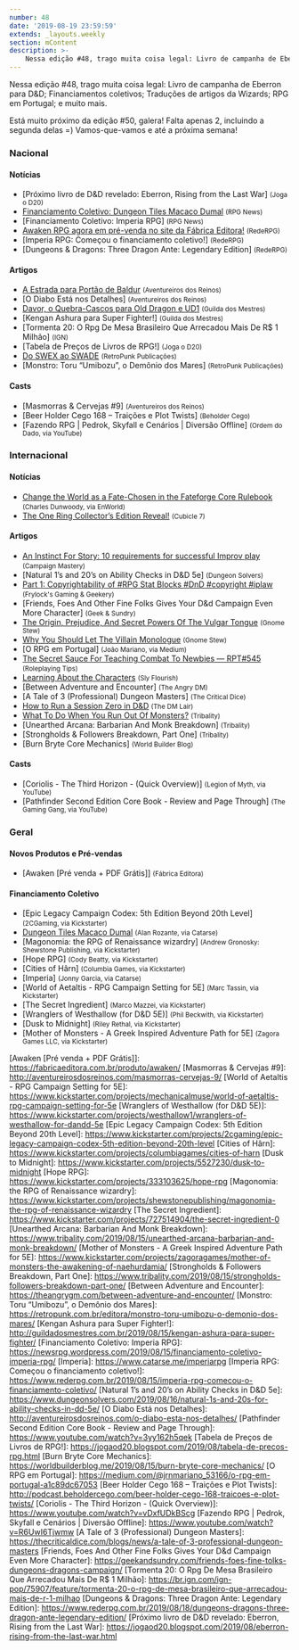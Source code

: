 ```yaml
---
number: 48
date: '2019-08-19 23:59:59'
extends: _layouts.weekly
section: mContent
description: >-
    Nessa edição #48, trago muita coisa legal: Livro de campanha de Eberron para D&amp;D; Financiamentos coletivos; Traduções de artigos da Wizards; RPG em Portugal; e muito mais.
---
```


Nessa edição #48, trago muita coisa legal: Livro de campanha de Eberron para D&amp;D; Financiamentos coletivos; Traduções de artigos da Wizards; RPG em Portugal; e muito mais.

Está muito próximo da edição #50, galera! Falta apenas 2, incluindo a segunda delas =) Vamos-que-vamos e até a próxima semana!

### Nacional

#### Notícias

- [Próximo livro de D&amp;D revelado: Eberron, Rising from the Last War] <small>(Joga o D20)</small>
- [Financiamento Coletivo: Dungeon Tiles Macaco Dumal] <small>(RPG News)</small>
- [Financiamento Coletivo: Imperia RPG] <small>(RPG News)</small>
- [Awaken RPG agora em pré-venda no site da Fábrica Editora!] <small>(RedeRPG)</small>
- [Imperia RPG: Começou o financiamento coletivo!] <small>(RedeRPG)</small>
- [Dungeons &amp; Dragons: Three Dragon Ante: Legendary Edition] <small>(RedeRPG)</small>

#### Artigos

- [A Estrada para Portão de Baldur] <small>(Aventureiros dos Reinos)</small>
- [O Diabo Está nos Detalhes] <small>(Aventureiros dos Reinos)</small>
- [Davor, o Quebra-Cascos para Old Dragon e UD1] <small>(Guilda dos Mestres)</small>
- [Kengan Ashura para Super Fighter!] <small>(Guilda dos Mestres)</small>
- [Tormenta 20: O Rpg De Mesa Brasileiro Que Arrecadou Mais De R$ 1 Milhão] <small>(IGN)</small>
- [Tabela de Preços de Livros de RPG!] <small>(Joga o D20)</small>
- [Do SWEX ao SWADE] <small>(RetroPunk Publicações)</small>
- [Monstro: Toru “Umibozu”, o Demônio dos Mares] <small>(RetroPunk Publicações)</small>

#### Casts

- [Masmorras &amp; Cervejas #9] <small>(Aventureiros dos Reinos)</small>
- [Beer Holder Cego 168 – Traições e Plot Twists] <small>(Beholder Cego)</small>
- [Fazendo RPG | Pedrok, Skyfall e Cenários | Diversão Offline] <small>(Ordem do Dado, via YouTube)</small>

### Internacional

#### Notícias

- [Change the World as a Fate-Chosen in the Fateforge Core Rulebook] <small>(Charles Dunwoody, via EnWorld)</small>
- [The One Ring Collector’s Edition Reveal!] <small>(Cubicle 7)</small>

#### Artigos

- [An Instinct For Story: 10 requirements for successful Improv play] <small>(Campaign Mastery)</small>
- [Natural 1’s and 20’s on Ability Checks in D&amp;D 5e] <small>(Dungeon Solvers)</small>
- [Part 1: Copyrightability of #RPG Stat Blocks #DnD #copyright #iplaw] <small>(Frylock&#039;s Gaming &amp; Geekery)</small>
- [Friends, Foes And Other Fine Folks Gives Your D&amp;d Campaign Even More Character] <small>(Geek &amp; Sundry)</small>
- [The Origin, Prejudice, And Secret Powers Of The Vulgar Tongue] <small>(Gnome Stew)</small>
- [Why You Should Let The Villain Monologue] <small>(Gnome Stew)</small>
- [O RPG em Portugal] <small>(João Mariano, via Medium)</small>
- [The Secret Sauce For Teaching Combat To Newbies — RPT#545] <small>(Roleplaying Tips)</small>
- [Learning About the Characters] <small>(Sly Flourish)</small>
- [Between Adventure and Encounter] <small>(The Angry DM)</small>
- [A Tale of 3 (Professional) Dungeon Masters] <small>(The Critical Dice)</small>
- [How to Run a Session Zero in D&amp;D] <small>(The DM Lair)</small>
- [What To Do When You Run Out Of Monsters?] <small>(Tribality)</small>
- [Unearthed Arcana: Barbarian And Monk Breakdown] <small>(Tribality)</small>
- [Strongholds &amp; Followers Breakdown, Part One] <small>(Tribality)</small>
- [Burn Bryte Core Mechanics] <small>(World Builder Blog)</small>

#### Casts

- [Coriolis - The Third Horizon - (Quick Overview)] <small>(Legion of Myth, via YouTube)</small>
- [Pathfinder Second Edition Core Book - Review and Page Through] <small>(The Gaming Gang, via YouTube)</small>

### Geral

#### Novos Produtos e Pré-vendas

- [Awaken [Pré venda + PDF Grátis]] <small>(Fábrica Editora)</small>

#### Financiamento Coletivo

- [Epic Legacy Campaign Codex: 5th Edition Beyond 20th Level] <small>(2CGaming, via Kickstarter)</small>
- [Dungeon Tiles Macaco Dumal] <small>(Alan Rozante, via Catarse)</small>
- [Magonomia: the RPG of Renaissance wizardry] <small>(Andrew Gronosky: Shewstone Publishing, via Kickstarter)</small>
- [Hope RPG] <small>(Cody Beatty, via Kickstarter)</small>
- [Cities of Hârn] <small>(Columbia Games, via Kickstarter)</small>
- [Imperia] <small>(Jonny Garcia, via Catarse)</small>
- [World of Aetaltis - RPG Campaign Setting for 5E] <small>(Marc Tassin, via Kickstarter)</small>
- [The Secret Ingredient] <small>(Marco Mazzei, via Kickstarter)</small>
- [Wranglers of Westhallow (for D&amp;D 5E)] <small>(Phil Beckwith, via Kickstarter)</small>
- [Dusk to Midnight] <small>(Riley Rethal, via Kickstarter)</small>
- [Mother of Monsters - A Greek Inspired Adventure Path for 5E] <small>(Zagora Games LLC, via Kickstarter)</small>


[The One Ring Collector’s Edition Reveal!]: https://www.cubicle7games.com/tor-collectors-edition-rulebook/
[An Instinct For Story: 10 requirements for successful Improv play]: http://www.campaignmastery.com/blog/an-instinct-for-story/
[The Origin, Prejudice, And Secret Powers Of The Vulgar Tongue]: https://gnomestew.com/the-origin-prejudice-and-secret-powers-of-the-vulgar-tongue/
[Learning About the Characters]: http://slyflourish.com/learning_about_the_characters.html
[Do SWEX ao SWADE]: https://retropunk.com.br/editora/do-swex-ao-swade/
[Davor, o Quebra-Cascos para Old Dragon e UD1]: http://guildadosmestres.com.br/2019/08/12/davor-o-quebra-cascos-para-old-dragon-e-ud1/
[A Estrada para Portão de Baldur]: http://aventureirosdosreinos.com/a-estrada-para-portao-de-baldur/
[The Secret Sauce For Teaching Combat To Newbies — RPT#545]: https://www.roleplayingtips.com/rptn/the-secret-sauce-for-teaching-combat-to-newbies-rpt545/
[Why You Should Let The Villain Monologue]: https://gnomestew.com/why-you-should-let-the-villain-monologue/
[Part 1: Copyrightability of #RPG Stat Blocks #DnD #copyright #iplaw]: https://gsllc.wordpress.com/2019/08/12/part1statblocks/
[How to Run a Session Zero in D&amp;D]: https://www.thedmlair.com/2019/08/13/how-to-run-a-session-zero-in-dd/
[What To Do When You Run Out Of Monsters?]: https://www.tribality.com/2019/08/13/what-to-do-when-you-run-out-of-monsters/
[Change the World as a Fate-Chosen in the Fateforge Core Rulebook]: https://www.enworld.org/threads/change-the-world-as-a-fate-chosen-in-the-fateforge-core-rulebook.666601
[Financiamento Coletivo: Dungeon Tiles Macaco Dumal]: https://newsrpg.wordpress.com/2019/08/13/financiamento-coletivo-dungeon-tiles-macaco-dumal/
[Dungeon Tiles Macaco Dumal]: https://www.catarse.me/dungeon_tiles
[Awaken RPG agora em pré-venda no site da Fábrica Editora!]: https://www.rederpg.com.br/2019/08/13/awaken-rpg-agora-em-pre-venda-no-site-da-fabrica-editora/
[Awaken [Pré venda + PDF Grátis]]: https://fabricaeditora.com.br/produto/awaken/
[Masmorras &amp; Cervejas #9]: http://aventureirosdosreinos.com/masmorras-cervejas-9/
[World of Aetaltis - RPG Campaign Setting for 5E]: https://www.kickstarter.com/projects/mechanicalmuse/world-of-aetaltis-rpg-campaign-setting-for-5e
[Wranglers of Westhallow (for D&amp;D 5E)]: https://www.kickstarter.com/projects/westhallow1/wranglers-of-westhallow-for-dandd-5e
[Epic Legacy Campaign Codex: 5th Edition Beyond 20th Level]: https://www.kickstarter.com/projects/2cgaming/epic-legacy-campaign-codex-5th-edition-beyond-20th-level
[Cities of Hârn]: https://www.kickstarter.com/projects/columbiagames/cities-of-harn
[Dusk to Midnight]: https://www.kickstarter.com/projects/5527230/dusk-to-midnight
[Hope RPG]: https://www.kickstarter.com/projects/333103625/hope-rpg
[Magonomia: the RPG of Renaissance wizardry]: https://www.kickstarter.com/projects/shewstonepublishing/magonomia-the-rpg-of-renaissance-wizardry
[The Secret Ingredient]: https://www.kickstarter.com/projects/727514904/the-secret-ingredient-0
[Unearthed Arcana: Barbarian And Monk Breakdown]: https://www.tribality.com/2019/08/15/unearthed-arcana-barbarian-and-monk-breakdown/
[Mother of Monsters - A Greek Inspired Adventure Path for 5E]: https://www.kickstarter.com/projects/zagoragames/mother-of-monsters-the-awakening-of-naehurdamia/
[Strongholds &amp; Followers Breakdown, Part One]: https://www.tribality.com/2019/08/15/strongholds-followers-breakdown-part-one/
[Between Adventure and Encounter]: https://theangrygm.com/between-adventure-and-encounter/
[Monstro: Toru “Umibozu”, o Demônio dos Mares]: https://retropunk.com.br/editora/monstro-toru-umibozu-o-demonio-dos-mares/
[Kengan Ashura para Super Fighter!]: http://guildadosmestres.com.br/2019/08/15/kengan-ashura-para-super-fighter/
[Financiamento Coletivo: Imperia RPG]: https://newsrpg.wordpress.com/2019/08/15/financiamento-coletivo-imperia-rpg/
[Imperia]: https://www.catarse.me/imperiarpg
[Imperia RPG: Começou o financiamento coletivo!]: https://www.rederpg.com.br/2019/08/15/imperia-rpg-comecou-o-financiamento-coletivo/
[Natural 1’s and 20’s on Ability Checks in D&amp;D 5e]: https://www.dungeonsolvers.com/2019/08/16/natural-1s-and-20s-for-ability-checks-in-dd-5e/
[O Diabo Está nos Detalhes]: http://aventureirosdosreinos.com/o-diabo-esta-nos-detalhes/
[Pathfinder Second Edition Core Book - Review and Page Through]: https://www.youtube.com/watch?v=3yy162h5qek
[Tabela de Preços de Livros de RPG!]: https://jogaod20.blogspot.com/2019/08/tabela-de-precos-rpg.html
[Burn Bryte Core Mechanics]: https://worldbuilderblog.me/2019/08/15/burn-bryte-core-mechanics/
[O RPG em Portugal]: https://medium.com/@jrnmariano_53166/o-rpg-em-portugal-a1c89dc67053
[Beer Holder Cego 168 – Traições e Plot Twists]: http://podcast.beholdercego.com/beer-holder-cego-168-traicoes-e-plot-twists/
[Coriolis - The Third Horizon - (Quick Overview)]: https://www.youtube.com/watch?v=vDxfUDkBScg
[Fazendo RPG | Pedrok, Skyfall e Cenários | Diversão Offline]: https://www.youtube.com/watch?v=R6UwI6Tjwmw
[A Tale of 3 (Professional) Dungeon Masters]: https://thecriticaldice.com/blogs/news/a-tale-of-3-professional-dungeon-masters
[Friends, Foes And Other Fine Folks Gives Your D&amp;d Campaign Even More Character]: https://geekandsundry.com/friends-foes-fine-tolks-dungeons-dragons-campaign/
[Tormenta 20: O Rpg De Mesa Brasileiro Que Arrecadou Mais De R$ 1 Milhão]: https://br.ign.com/ign-pop/75907/feature/tormenta-20-o-rpg-de-mesa-brasileiro-que-arrecadou-mais-de-r-1-milhao
[Dungeons &amp; Dragons: Three Dragon Ante: Legendary Edition]: https://www.rederpg.com.br/2019/08/18/dungeons-dragons-three-dragon-ante-legendary-edition/
[Próximo livro de D&amp;D revelado: Eberron, Rising from the Last War]: https://jogaod20.blogspot.com/2019/08/eberron-rising-from-the-last-war.html
